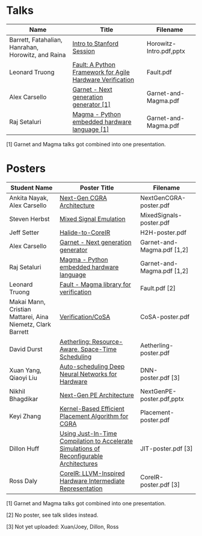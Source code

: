 # Talks
| Name           | Title	             | Filename     |
| ------------   | ------------              | ------------ |
| Barrett, Fatahalian, Hanrahan, Horowitz, and Raina  | [Intro to Stanford Session](Horowitz-Intro.pdf) | Horowitz-Intro.pdf,pptx |
| Leonard Truong | [Fault: A Python Framework for Agile Hardware Verification](Fault.pdf) | Fault.pdf |
| Alex Carsello  | [Garnet - Next generation generator&nbsp;[1]](Garnet-and-Magma.pdf)        | Garnet-and-Magma.pdf |
| Raj Setaluri   | [Magma - Python embedded hardware language&nbsp;[1]](Garnet-and-Magma.pdf) | Garnet-and-Magma.pdf |

[1] Garnet and Magma talks got combined into one presentation.



# Posters
| Student Name                  | Poster Title	| Filename     |
| ------------                  | ------------   | ------------ |
| Ankita Nayak, Alex Carsello	| [Next-Gen CGRA Architecture](NextGenCGRA-poster.pdf)            | NextGenCGRA-poster.pdf  |
| Steven Herbst                 | [Mixed Signal Emulation](MixedSignals-poster.pdf)                | MixedSignals-poster.pdf |
| Jeff Setter	                | [Halide-to-CoreIR](H2H-poster.pdf)                      | H2H-poster.pdf          |
| Alex Carsello                 | [Garnet - Next generation generator](Garnet-and-Magma.pdf)        | Garnet-and-Magma.pdf&nbsp;[1,2] |
| Raj Setaluri                  | [Magma - Python embedded hardware language](Garnet-and-Magma.pdf) | Garnet-and-Magma.pdf&nbsp;[1,2] |
| Leonard Truong                | [Fault - Magma library for verification](Fault.pdf)    | Fault.pdf&nbsp;[2] |
| Makai Mann, Cristian Mattarei, Aina Niemetz, Clark Barrett| [Verification/CoSA](CoSA-poster.pdf)          | CoSA-poster.pdf |
| David Durst                   | [Aetherling: Resource-Aware, Space-Time Scheduling](Aetherling-poster.pdf)      | Aetherling-poster.pdf |
| Xuan Yang, Qiaoyi Liu         | [Auto-scheduling Deep Neural Networks for Hardware](DNN-poster.pdf)      | DNN-poster.pdf&nbsp;[3] |
| Nikhil Bhagdikar              | [Next-Gen PE Architecture](NextGenPE-poster.pdf) | NextGenPE-poster.pdf,pptx |
| Keyi Zhang                    | [Kernel-Based Efficient Placement Algorithm for CGRA](Placement-poster.pdf)    | Placement-poster.pdf |
| Dillon Huff	                | [Using Just-In-Time Compilation to Accelerate Simulations of Reconfigurable Architectures](JIT-poster.pdf) | JIT-poster.pdf&nbsp;[3] |
| Ross Daly	                | [CoreIR: LLVM-Inspired Hardware Intermediate Representation](CoreIR-poster.pdf) | CoreIR-poster.pdf&nbsp;[3] |

[1] Garnet and Magma talks got combined into one presentation.

[2] No poster, see talk slides instead.

[3] Not yet uploaded: Xuan/Joey, Dillon, Ross


